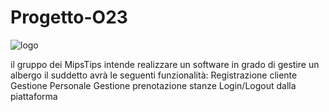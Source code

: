 
# Progetto-O23
![logo](https://user-images.githubusercontent.com/119416593/222483582-4878bacd-6fdc-44dd-869a-b152037e5e60.png)

il gruppo dei MipsTips intende realizzare un software in grado di gestire un albergo
il suddetto avrà le seguenti funzionalità:
Registrazione cliente
Gestione Personale 
Gestione prenotazione stanze
Login/Logout dalla piattaforma
